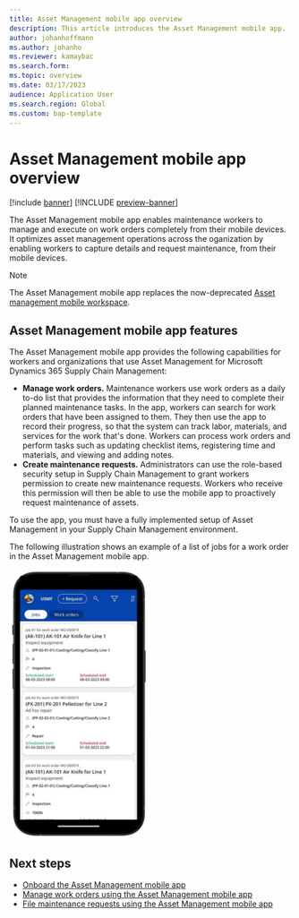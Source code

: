 ```yaml
---
title: Asset Management mobile app overview
description: This article introduces the Asset Management mobile app.
author: johanhoffmann
ms.author: johanho
ms.reviewer: kamaybac
ms.search.form:
ms.topic: overview
ms.date: 03/17/2023
audience: Application User
ms.search.region: Global
ms.custom: bap-template
---
```


# Asset Management mobile app overview

[!include [banner](../../includes/banner.md)]
[!INCLUDE [preview-banner](../../includes/preview-banner.md)]
<!-- KFM: Preview until further notice -->

The Asset Management mobile app enables maintenance workers to manage and execute on work orders completely from their mobile devices. It optimizes asset management operations across the oganization by enabling workers to capture details and request maintenance, from their mobile devices.

> [!NOTE]
> The Asset Management mobile app replaces the now-deprecated [Asset management mobile workspace](../asset-management-mobile-workspace.md).

## Asset Management mobile app features

The Asset Management mobile app provides the following capabilities for workers and organizations that use Asset Management for Microsoft Dynamics 365 Supply Chain Management:

- **Manage work orders.** Maintenance workers use work orders as a daily to-do list that provides the information that they need to complete their planned maintenance tasks. In the app, workers can search for work orders that have been assigned to them. They then use the app to record their progress, so that the system can track labor, materials, and services for the work that's done. Workers can process work orders and perform tasks such as updating checklist items, registering time and materials, and viewing and adding notes.
- **Create maintenance requests.** Administrators can use the role-based security setup in Supply Chain Management to grant workers permission to create new maintenance requests. Workers who receive this permission will then be able to use the mobile app to proactively request maintenance of assets.

To use the app, you must have a fully implemented setup of Asset Management in your Supply Chain Management environment.

The following illustration shows an example of a list of jobs for a work order in the Asset Management mobile app.

[<img src="media/mobile-app-in-phone.png" alt="Job list for a work order in the Asset Management mobile app." title="Job list for a work order in the Asset Management mobile app" width="250" />](media/mobile-app-in-phone.png#lightbox)

## Next steps

- [Onboard the Asset Management mobile app](onboard-app.md)
- [Manage work orders using the Asset Management mobile app](work-orders.md)
- [File maintenance requests using the Asset Management mobile app](maintenance-requests.md)
